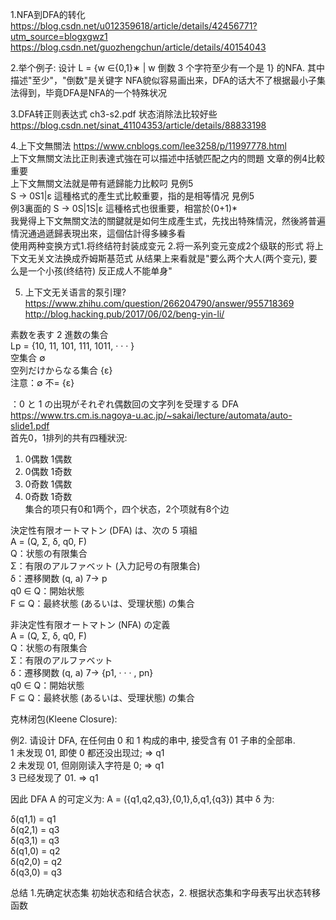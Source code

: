 1.NFA到DFA的转化 https://blog.csdn.net/u012359618/article/details/42456771?utm_source=blogxgwz1 <br/>
https://blog.csdn.net/guozhengchun/article/details/40154043

2.举个例子: 设计 L = {w ∈{0,1}∗ | w 倒数 3 个字符至少有一个是 1} 的NFA.
其中描述"至少"，"倒数"是关键字
NFA貌似容易画出来，DFA的话大不了根据最小子集法得到，毕竟DFA是NFA的一个特殊状况

3.DFA转正则表达式 ch3-s2.pdf 状态消除法比较好些
https://blog.csdn.net/sinat_41104353/article/details/88833198

4.上下文無關法 https://www.cnblogs.com/lee3258/p/11997778.html <br/>
上下文無關文法比正則表達式強在可以描述中括號匹配之内的問題 文章的例4比較重要<br/>
上下文無關文法就是帶有遞歸能力比較叼 見例5 <br/>
S -> 0S1|ε 這種格式的產生式比較重要，指的是相等情况 見例5<br/>
例3裏面的 S -> 0S|1S|ε 這種格式也很重要，相當於(0+1)*<br/>
我覺得上下文無關文法的關鍵就是如何生成產生式，先找出特殊情況，然後將普遍情況通過遞歸表現出來，這個估計得多練多看 <br/>
使用两种变换方式1.将终结符封装成变元 2.将一系列变元变成2个级联的形式 将上下文无关文法换成乔姆斯基范式 从结果上来看就是"要么两个大人(两个变元), 要么是一个小孩(终结符) 反正成人不能单身" <br/>

5. 上下文无关语言的泵引理? https://www.zhihu.com/question/266204790/answer/955718369 <br/>
http://blog.hacking.pub/2017/06/02/beng-yin-li/

素数を表す 2 進数の集合 <br/>
Lp = {10, 11, 101, 111, 1011, · · · } <br/>
空集合 ∅  <br/>
空列だけからなる集合 {ε} <br/>
注意：∅ 不= {ε} <br/>

：0 と 1 の出現がそれぞれ偶数回の文字列を受理する DFA https://www.trs.cm.is.nagoya-u.ac.jp/~sakai/lecture/automata/auto-slide1.pdf <br/>
首先0，1排列的共有四種狀況: 
1. 0偶数 1偶数 <br/>
2. 0偶数 1奇数 <br/>
3. 0奇数 1偶数 <br/>
4. 0奇数 1奇数 <br/>
集合的项只有0和1两个，四个状态，2个项就有8个边 <br/>


決定性有限オートマトン (DFA) は、次の 5 項組  <br/>
A = (Q, Σ, δ, q0, F)  <br/>
 Q：状態の有限集合  <br/>
 Σ：有限のアルファベット (入力記号の有限集合)  <br/>
 δ：遷移関数 (q, a) 7→ p  <br/>
 q0 ∈ Q：開始状態  <br/>
 F ⊆ Q：最終状態 (あるいは、受理状態) の集合  <br/>

非決定性有限オートマトン (NFA) の定義  <br/>
A = (Q, Σ, δ, q0, F)  <br/>
 Q：状態の有限集合  <br/>
 Σ：有限のアルファベット  <br/>
 δ：遷移関数 (q, a) 7→ {p1, · · · , pn}  <br/>
 q0 ∈ Q：開始状態  <br/>
 F ⊆ Q：最終状態 (あるいは、受理状態) の集合  <br/>
 
 克林闭包(Kleene Closure):
 
例2. 请设计 DFA, 在任何由 0 和 1 构成的串中, 接受含有 01 子串的全部串.  <br/>
1 未发现 01, 即使 0 都还没出现过;  => q1 <br/> 
2 未发现 01, 但刚刚读入字符是 0; => q1 <br/>
3 已经发现了 01. => q1 <br/>

因此 DFA A 的可定义为: A = ({q1,q2,q3},{0,1},δ,q1,{q3}) 其中 δ 为: <br/>

δ(q1,1) = q1  <br/>
δ(q2,1) = q3 <br/>
δ(q3,1) = q3  <br/>
δ(q1,0) = q2  <br/>
δ(q2,0) = q2  <br/>
δ(q3,0) = q3 <br/>

总结 1.先确定状态集 初始状态和结合状态，2. 根据状态集和字母表写出状态转移函数


